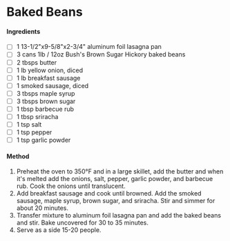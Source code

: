 <!-- TAG: meat -->
<!-- TAG: pork -->
<!-- TAG: sausage -->
<!-- TAG: side -->
<!-- TAG: potluck -->

# Baked Beans

#### Ingredients

- [ ] 1 13-1/2"x9-5/8"x2-3/4" aluminum foil lasagna pan <!-- for a double recipe, use 16-5/8"x11-7/8"x2-5/8" aluminum foil roaster pan -->
- [ ] 3 cans 1lb / 12oz Bush's Brown Sugar Hickory baked beans
- [ ] 2 tbsps butter
- [ ] 1 lb yellow onion, diced
- [ ] 1 lb breakfast sausage
- [ ] 1 smoked sausage, diced
- [ ] 3 tbsps maple syrup
- [ ] 3 tbsps brown sugar
- [ ] 1 tbsp barbecue rub
- [ ] 1 tbsp sriracha
- [ ] 1 tsp salt
- [ ] 1 tsp pepper
- [ ] 1 tsp garlic powder

#### Method

1. Preheat the oven to 350°F and in a large skillet, add the butter and when it's melted add the onions, salt, pepper, garlic powder, and barbecue rub. Cook the onions until translucent.
2. Add breakfast sausage and cook until browned. Add the smoked sausage, maple syrup, brown sugar, and sriracha. Stir and simmer for about 20 minutes.
3. Transfer mixture to aluminum foil lasagna pan and add the baked beans and stir. Bake uncovered for 30 to 35 minutes.
4. Serve as a side 15-20 people.
